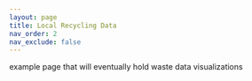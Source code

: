 ```yaml
---
layout: page
title: Local Recycling Data
nav_order: 2
nav_exclude: false
---
```


example page that will eventually hold waste data visualizations
